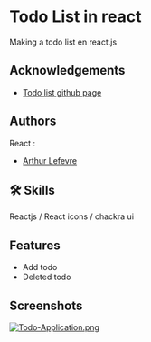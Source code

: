 
# Todo List in react

Making a todo list en react.js


## Acknowledgements

 - [Todo list github page](https://kingdragox99.github.io/todo_liste_react/)


## Authors

React : 
- [Arthur Lefevre](https://github.com/kingdragox99)
## 🛠 Skills
Reactjs / React icons / chackra ui


## Features

- Add todo
- Deleted todo
## Screenshots
[![Todo-Application.png](https://i.postimg.cc/bJzGKHYD/Todo-Application.png)](https://postimg.cc/5HRNzzCb)
